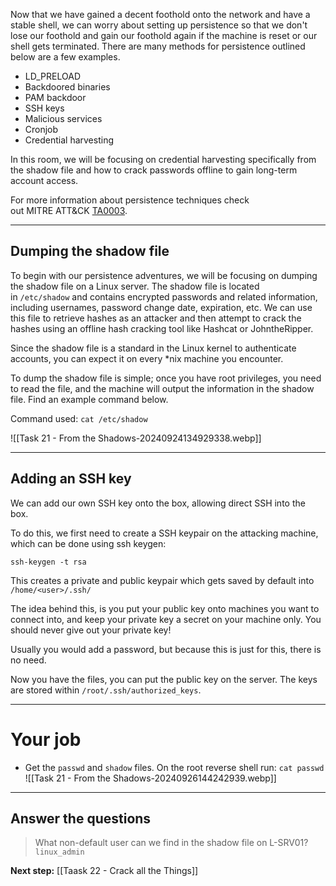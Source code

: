 Now that we have gained a decent foothold onto the network and have a stable shell, we can worry about setting up persistence so that we don't lose our foothold and gain our foothold again if the machine is reset or our shell gets terminated. There are many methods for persistence outlined below are a few examples.  

- LD_PRELOAD
- Backdoored binaries
- PAM backdoor
- SSH keys
- Malicious services
- Cronjob
- Credential harvesting

In this room, we will be focusing on credential harvesting specifically from the shadow file and how to crack passwords offline to gain long-term account access.  

For more information about persistence techniques check out MITRE ATT&CK [TA0003](https://attack.mitre.org/tactics/TA0003/).  

---
## Dumping the shadow file

To begin with our persistence adventures, we will be focusing on dumping the shadow file on a Linux server. The shadow file is located in `/etc/shadow` and contains encrypted passwords and related information, including usernames, password change date, expiration, etc. We can use this file to retrieve hashes as an attacker and then attempt to crack the hashes using an offline hash cracking tool like Hashcat or JohntheRipper.  

Since the shadow file is a standard in the Linux kernel to authenticate accounts, you can expect it on every *nix machine you encounter.  

To dump the shadow file is simple; once you have root privileges, you need to read the file, and the machine will output the information in the shadow file. Find an example command below.  

Command used: `cat /etc/shadow`

![[Task 21 - From the Shadows-20240924134929338.webp]]


---

## Adding an SSH key

We can add our own SSH key onto the box, allowing direct SSH into the box.

To do this, we first need to create a SSH keypair on the attacking machine, which can be done using ssh keygen:

`ssh-keygen -t rsa`

This creates a private and public keypair which gets saved by default into `/home/<user>/.ssh/` 

The idea behind this, is you put your public key onto machines you want to connect into, and keep your private key a secret on your machine only. You should never give out your private key!

Usually you would add a password, but because this is just for this, there is no need.

Now you have the files, you can put the public key on the server. The keys are stored within `/root/.ssh/authorized_keys`.


---

# Your job

- Get the `passwd` and `shadow` files.
	On the root reverse shell run:
	`cat passwd`
	![[Task 21 - From the Shadows-20240926144242939.webp]]


---

## Answer the questions

> What non-default user can we find in the shadow file on L-SRV01? `linux_admin`

**Next step:** [[Taask 22 - Crack all the Things]]

